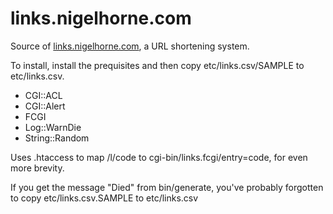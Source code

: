# links.nigelhorne.com
Source of [links.nigelhorne.com](http://links.nigelhorne.com), a URL shortening system.

To install,
install the prequisites and then copy etc/links.csv/SAMPLE to etc/links.csv.
* CGI::ACL
* CGI::Alert
* FCGI
* Log::WarnDie
* String::Random

Uses .htaccess to map /l/code to cgi-bin/links.fcgi/entry=code, for even more brevity.

If you get the message "Died" from bin/generate,
you've probably forgotten to copy etc/links.csv.SAMPLE to etc/links.csv
